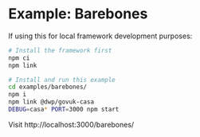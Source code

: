 # Example: Barebones

If using this for local framework development purposes:

```bash
# Install the framework first
npm ci
npm link

# Install and run this example
cd examples/barebones/
npm i
npm link @dwp/govuk-casa
DEBUG=casa* PORT=3000 npm start
```

Visit http://localhost:3000/barebones/
